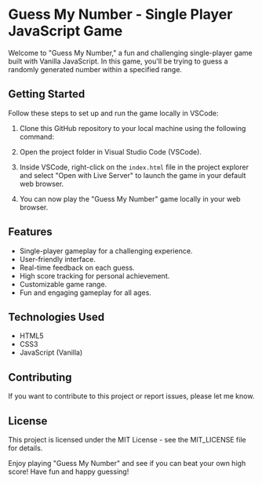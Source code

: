 # Guess My Number - Single Player JavaScript Game

Welcome to "Guess My Number," a fun and challenging single-player game built with Vanilla JavaScript. In this game, you'll be trying to guess a randomly generated number within a specified range.

## Getting Started

Follow these steps to set up and run the game locally in VSCode:

1. Clone this GitHub repository to your local machine using the following command:


2. Open the project folder in Visual Studio Code (VSCode).


3. Inside VSCode, right-click on the `index.html` file in the project explorer and select "Open with Live Server" to launch the game in your default web browser.


4. You can now play the "Guess My Number" game locally in your web browser.

## Features

- Single-player gameplay for a challenging experience.
- User-friendly interface.
- Real-time feedback on each guess.
- High score tracking for personal achievement.
- Customizable game range.
- Fun and engaging gameplay for all ages.

## Technologies Used

- HTML5
- CSS3
- JavaScript (Vanilla)

## Contributing

If you want to contribute to this project or report issues, please let me know.

## License

This project is licensed under the MIT License - see the MIT_LICENSE file for details.

Enjoy playing "Guess My Number" and see if you can beat your own high score! Have fun and happy guessing!
